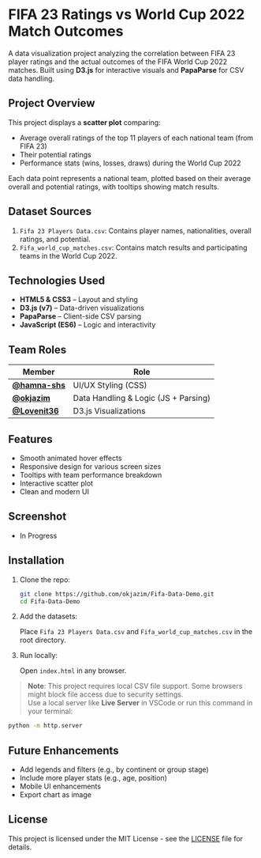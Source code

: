 # FIFA 23 Ratings vs World Cup 2022 Match Outcomes

A data visualization project analyzing the correlation between FIFA 23 player ratings and the actual outcomes of the FIFA World Cup 2022 matches. Built using **D3.js** for interactive visuals and **PapaParse** for CSV data handling.

## Project Overview

This project displays a **scatter plot** comparing:
- Average overall ratings of the top 11 players of each national team (from FIFA 23)
- Their potential ratings
- Performance stats (wins, losses, draws) during the World Cup 2022

Each data point represents a national team, plotted based on their average overall and potential ratings, with tooltips showing match results.

## Dataset Sources

1. `Fifa 23 Players Data.csv`: Contains player names, nationalities, overall ratings, and potential.
2. `Fifa_world_cup_matches.csv`: Contains match results and participating teams in the World Cup 2022.

## Technologies Used

- **HTML5 & CSS3** – Layout and styling
- **D3.js (v7)** – Data-driven visualizations
- **PapaParse** – Client-side CSV parsing
- **JavaScript (ES6)** – Logic and interactivity

## Team Roles

| Member   | Role                            |
|----------|---------------------------------|
| **[@hamna-shs](https://github.com/hamna-shs)**   | UI/UX Styling (CSS)             |
| **[@okjazim](https://github.com/okjazim)**   | Data Handling & Logic (JS + Parsing) |
| **[@Lovenit36](https://github.com/Lovenit36)** | D3.js Visualizations           |

## Features

- Smooth animated hover effects
- Responsive design for various screen sizes
- Tooltips with team performance breakdown
- Interactive scatter plot
- Clean and modern UI

## Screenshot

- In Progress

## Installation

1. Clone the repo:
   ```bash
   git clone https://github.com/okjazim/Fifa-Data-Demo.git
   cd Fifa-Data-Demo
   ```
2. Add the datasets:
   
   Place `Fifa 23 Players Data.csv` and `Fifa_world_cup_matches.csv` in the root directory.
   
3. Run locally:
   
   Open `index.html` in any browser.

 > **Note**: This project requires local CSV file support. Some browsers might block file access due to security settings.  
 > Use a local server like **Live Server** in VSCode or run this command in your terminal:

 ```bash
 python -m http.server
 ```

## Future Enhancements
- Add legends and filters (e.g., by continent or group stage)
- Include more player stats (e.g., age, position)
- Mobile UI enhancements
- Export chart as image

## License
This project is licensed under the MIT License - see the [LICENSE](LICENSE) file for details.

